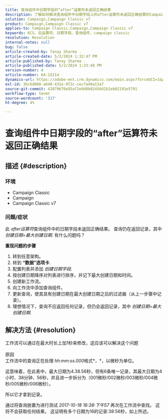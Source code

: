 ```yaml
---
title: 查询组件中日期字段的“after”运算符未返回正确结果
description: 了解如何解决查询组件中日期字段上的after运算符未返回正确结果的Campaign Classic问题。
solution: Campaign,Campaign Classic v7
product: Campaign,Campaign Classic v7
applies-to: Campaign Classic,Campaign,Campaign Classic v7
keywords: KCS、后运算符、日期字段、查询组件、campaign classic
resolution: Resolution
internal-notes: null
bug: false
article-created-by: Tanay Sharma .
article-created-date: 5/2/2024 1:32:47 PM
article-published-by: Tanay Sharma .
article-published-date: 5/2/2024 1:33:48 PM
version-number: 4
article-number: KA-15214
dynamics-url: https://adobe-ent.crm.dynamics.com/main.aspx?forceUCI=1&pagetype=entityrecord&etn=knowledgearticle&id=05cfa972-8808-ef11-9f8a-6045bd026dc7
exl-id: 3bc6d080-a648-431e-9f2c-cec7a49a13a7
source-git-commit: 42079670a95af2e9d8b92456d2b2eb02191e5791
workflow-type: tm+mt
source-wordcount: '317'
ht-degree: 4%

---
```


# 查询组件中日期字段的“after”运算符未返回正确结果

## 描述 {#description}


### <b>环境</b>

- Campaign Classic
- Campaign
- Campaign Classic v7




### <b>问题/症状</b>

此 *after运算符*&#x200B;查询组件中的日期字段未返回正确结果。 查询仍在返回记录，其中 *创建日期=最大创建日期*. 有什么问题吗？



<b>重现问题的步骤</b>



1. 转到任意架构。
2. 转到 <b>“数据”选项卡</b>.
3. 配置列表并添加 *创建日期字段*.
4. 按创建日期降序对列表进行排序，并记下最大创建日期和时间。
5. 创建新工作流。
6. 向工作流中添加查询组件。
7. 更新查询，使其具有创建日期在最大创建日期之后的过滤器（从上一步骤中记录）。
8. 理想情况下，查询不应返回任何记录，但仍会返回记录，其中 *创建日期=最大创建日期*.





## 解决方法 {#resolution}




工作流可以通过在最大时长上加1秒来修改，这应该可以解决这个问题
<br><br>原因<br>
工作流中的查询正在处理 *hh:mm:ss.000*&#x200B;格式*，*，以微秒为单位。

这意味着，在此表中，最大日期为4.38.56秒，但有6条唯一记录，其最大日期为4小时、38分钟、56秒，并且进一步拆分为（001微秒/002微秒/003微秒/004微秒/005微秒/006微秒）。

所以它才拿到记录。

通过将查询放置为进行测试 *2017-10-18 16:38:下午57* 再次在工作流中查找。 这将不会获取任何结果。 这证明有多个日期为16的记录:38:56秒，如上所述。

